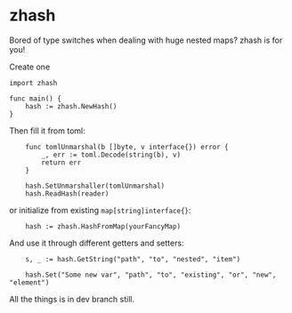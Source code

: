 zhash
=====

Bored of type switches when dealing with huge nested maps? zhash is for you!

Create one
```golang
import zhash

func main() {
    hash := zhash.NewHash()
}
```

Then fill it from toml:

```golang
    func tomlUnmarshal(b []byte, v interface{}) error {
	    _, err := toml.Decode(string(b), v)
	    return err
    }

    hash.SetUnmarshaller(tomlUnmarshal)
    hash.ReadHash(reader)
```

or initialize from existing `map[string]interface{}`:

```golang
    hash := zhash.HashFromMap(yourFancyMap)
```

And use it through different getters and setters:
```golang
    s, _ := hash.GetString("path", "to", "nested", "item")

    hash.Set("Some new var", "path", "to", "existing", "or", "new", "element")
```

All the things is in dev branch still.
